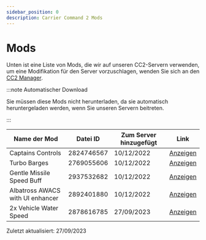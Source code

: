 ```yaml
---
sidebar_position: 0
description: Carrier Command 2 Mods
---
```


# Mods
Unten ist eine Liste von Mods, die wir auf unseren CC2-Servern verwenden, um eine Modifikation für den Server vorzuschlagen, wenden Sie sich an den <a href="https://trickys.gg/staffteam">CC2 Manager</a>.

:::note Automatischer Download

Sie müssen diese Mods nicht herunterladen, da sie automatisch heruntergeladen werden, wenn Sie unseren Servern beitreten.

:::

| Name der Mod                     | Datei ID   | Zum Server hinzugefügt | Link                                                                          |
| -------------------------------- | ---------- | ---------------------- | ----------------------------------------------------------------------------- |
| Captains Controls                | 2824746567 | 10/12/2022             | [Anzeigen](https://steamcommunity.com/sharedfiles/filedetails/?id=2824746567) |
| Turbo Barges                     | 2769055606 | 10/12/2022             | [Anzeigen](https://steamcommunity.com/sharedfiles/filedetails/?id=2769055606) |
| Gentle Missile Speed Buff        | 2937532682 | 10/12/2022             | [Anzeigen](https://steamcommunity.com/sharedfiles/filedetails/?id=2937532682) |
| Albatross AWACS with UI enhancer | 2892401880 | 10/12/2022             | [Anzeigen](https://steamcommunity.com/sharedfiles/filedetails/?id=2892401880) |
| 2x Vehicle Water Speed           | 2878616785 | 27/09/2023             | [Anzeigen](https://steamcommunity.com/sharedfiles/filedetails/?id=2824714936) |

Zuletzt aktualisiert: 27/09/2023<!-- AA/TV Missile Rebalance    \[View\](https://steamcommunity.com/sharedfiles/filedetails/?id=2878616785) -->